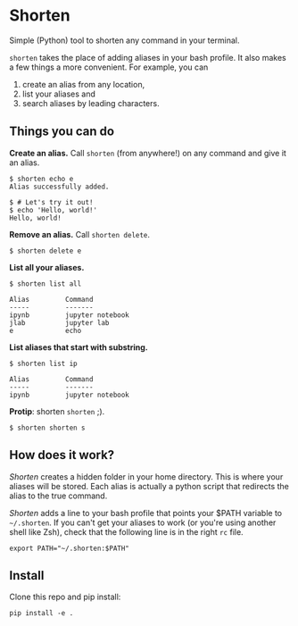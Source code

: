 # Shorten

Simple (Python) tool to shorten any command in your terminal.

`shorten` takes the place of adding aliases in your bash profile. It also makes a few things a more convenient. For example, you can
  1. create an alias from any location,
  2. list your aliases and
  3. search aliases by leading characters.

## Things you can do

**Create an alias.** Call `shorten` (from anywhere!) on any command and give it an alias.

```
$ shorten echo e
Alias successfully added.
```
```
$ # Let's try it out!
$ echo 'Hello, world!'
Hello, world!
```

**Remove an alias.** Call `shorten delete`.
```
$ shorten delete e
```

**List all your aliases.**
```
$ shorten list all

Alias         Command
-----         -------
ipynb         jupyter notebook
jlab          jupyter lab
e             echo
```

**List aliases that start with substring.**
```
$ shorten list ip

Alias         Command
-----         -------
ipynb         jupyter notebook
```

**Protip**: shorten `shorten` ;).
```
$ shorten shorten s
```

## How does it work?

*Shorten* creates a hidden folder in your home directory. This is where your aliases will be stored. Each alias is actually a python script that redirects the alias to the true command.

*Shorten* adds a line to your bash profile that points your $PATH variable to `~/.shorten`. If you can't get your aliases to work (or you're using another shell like Zsh), check that the following line is in the right `rc` file.

```
export PATH="~/.shorten:$PATH"
```


## Install

Clone this repo and pip install:
```
pip install -e .
```
